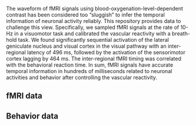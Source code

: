 The waveform of fMRI signals using blood-oxygenation-level-dependent contrast has been considered too “sluggish” to infer the temporal information of neuronal activity reliably. This repository provides data to challenge this view. Specifically, we sampled fMRI signals at the rate of 10-Hz in a visuomotor task and calibrated the vascular reactivity with a breath-hold task. We found significantly sequential activation of the lateral geniculate nucleus and visual cortex in the visual pathway with an inter-regional latency of 496 ms, followed by the activation of the sensorimotor cortex lagging by 464 ms. The inter-regional fMRI timing was correlated with the behavioral reaction time. In sum, fMRI signals have accurate temporal information in hundreds of milliseconds related to neuronal activities and behavior after controlling the vascular reactivity.


## fMRI data

## Behavior data
